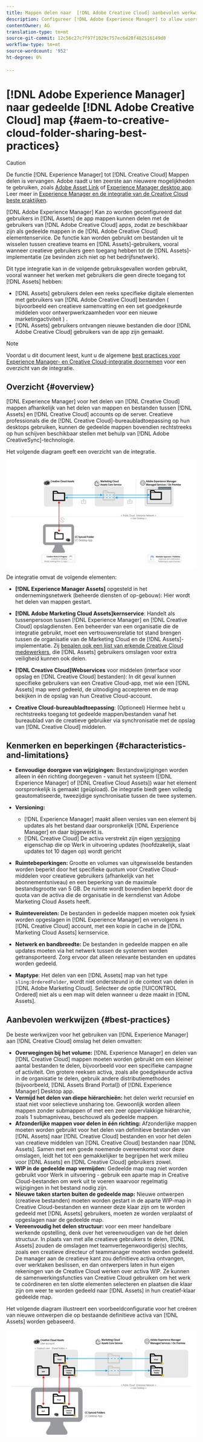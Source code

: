 ```yaml
---
title: Mappen delen naar  [!DNL Adobe Creative Cloud] aanbevolen werkwijzen
description: Configureer [!DNL Adobe Experience Manager] to allow users in [!DNL Experience Manager Assets] om mappen uit te wisselen met gebruikers van Adobe Creative Cloud (CC).
contentOwner: AG
translation-type: tm+mt
source-git-commit: 12c56c27c7f97f1029c757ec6d28f482516149d0
workflow-type: tm+mt
source-wordcount: '952'
ht-degree: 0%

---
```



# [!DNL Adobe Experience Manager] naar gedeelde  [!DNL Adobe Creative Cloud] map  {#aem-to-creative-cloud-folder-sharing-best-practices}

>[!CAUTION]
>
>De functie [!DNL Experience Manager] tot [!DNL Creative Cloud] Mappen delen is vervangen. Adobe raadt u ten zeerste aan nieuwere mogelijkheden te gebruiken, zoals [Adobe Asset Link](https://helpx.adobe.com/enterprise/using/adobe-asset-link.html) of [Experience Manager desktop app](https://experienceleague.adobe.com/docs/experience-manager-desktop-app/using/using.html). Leer meer in [Experience Manager en de integratie van de Creative Cloud beste praktijken](/help/assets/aem-cc-integration-best-practices.md).

[!DNL Adobe Experience Manager] Kan zo worden geconfigureerd dat gebruikers in  [!DNL Assets] de app mappen kunnen delen met de gebruikers van  [!DNL Adobe Creative Cloud] apps, zodat ze beschikbaar zijn als gedeelde mappen in de  [!DNL Adobe Creative Cloud] elementenservice. De functie kan worden gebruikt om bestanden uit te wisselen tussen creatieve teams en [!DNL Assets]-gebruikers, vooral wanneer creatieve gebruikers geen toegang hebben tot de [!DNL Assets]-implementatie (ze bevinden zich niet op het bedrijfsnetwerk).

Dit type integratie kan in de volgende gebruiksgevallen worden gebruikt, vooral wanneer het werken met gebruikers die geen directe toegang tot [!DNL Assets] hebben:

* [!DNL Assets] gebruikers delen een reeks specifieke digitale elementen met gebruikers van  [!DNL Adobe Creative Cloud] bestanden ( bijvoorbeeld een creatieve samenvatting en een set goedgekeurde middelen voor ontwerpwerkzaamheden voor een nieuwe marketingactiviteit ) .
* [!DNL Assets] gebruikers ontvangen nieuwe bestanden die door  [!DNL Adobe Creative Cloud] gebruikers van de app zijn gemaakt.

>[!NOTE]
>
>Voordat u dit document leest, kunt u de algemene [best practices voor Experience Manager- en Creative Cloud-integratie doornemen](/help/assets/aem-cc-integration-best-practices.md) voor een overzicht van de integratie.

## Overzicht {#overview}

[!DNL Experience Manager] voor het delen van  [!DNL Creative Cloud] mappen afhankelijk van het delen van mappen en bestanden tussen  [!DNL Assets] en  [!DNL Creative Cloud] accounts op de server. Creatieve professionals die de [!DNL Creative Cloud]-bureaubladtoepassing op hun desktops gebruiken, kunnen de gedeelde mappen bovendien rechtstreeks op hun schijven beschikbaar stellen met behulp van [!DNL Adobe CreativeSync]-technologie.

Het volgende diagram geeft een overzicht van de integratie.

![chlimage_1-179](assets/chlimage_1-406.png)

De integratie omvat de volgende elementen:

* **[!DNL Experience Manager Assets]** opgesteld in het ondernemingsnetwerk (beheerde diensten of op-gebouw): Hier wordt het delen van mappen gestart.
* **[!DNL Adobe Marketing Cloud Assets]kernservice**: Handelt als tussenpersoon tussen  [!DNL Experience Manager] en  [!DNL Creative Cloud] opslagdiensten. Een beheerder van een organisatie die de integratie gebruikt, moet een vertrouwensrelatie tot stand brengen tussen de organisatie van de Marketing Cloud en de [!DNL Assets]-implementatie. Zij [bepalen ook een lijst van erkende Creative Cloud medewerkers](https://experienceleague.adobe.com/docs/core-services/interface/assets/t-admin-add-cc-user.html), die [!DNL Assets] gebruikers omslagen voor extra veiligheid kunnen ook delen.

* **[!DNL Creative Cloud]Webservices**  voor middelen (interface voor opslag en  [!DNL Creative Cloud] bestanden): In dit geval kunnen specifieke gebruikers van een Creative Cloud-app, met wie een  [!DNL Assets] map werd gedeeld, de uitnodiging accepteren en de map bekijken in de opslag van hun Creative Cloud-account.
* **Creative Cloud-bureaubladtoepassing**: (Optioneel) Hiermee hebt u rechtstreeks toegang tot gedeelde mappen/bestanden vanaf het bureaublad van de creatieve gebruiker via synchronisatie met de opslag van  [!DNL Creative Cloud] middelen.

## Kenmerken en beperkingen {#characteristics-and-limitations}

* **Eenvoudige doorgave van wijzigingen:** Bestandswijzigingen worden alleen in één richting doorgegeven - vanuit het systeem ([!DNL Experience Manager] of  [!DNL Creative Cloud Assets]) waar het element oorspronkelijk is gemaakt (geüpload). De integratie biedt geen volledig geautomatiseerde, tweezijdige synchronisatie tussen de twee systemen.
* **Versioning:**

   * [!DNL Experience Manager] maakt alleen versies van een element bij updates als het bestand daar oorspronkelijk  [!DNL Experience Manager] en daar bijgewerkt is.
   * [!DNL Creative Cloud] De activa verstrekt zijn eigen  [versioning ](https://helpx.adobe.com/creative-cloud/help/versioning-faq.html) eigenschap die op Werk in uitvoering updates (hoofdzakelijk, slaat updates tot 10 dagen op) wordt gericht

* **Ruimtebeperkingen:** Grootte en volumes van uitgewisselde bestanden worden beperkt door het specifieke quotum voor  [ ](https://helpx.adobe.com/creative-cloud/kb/file-storage-quota.html) Creative Cloud-middelen voor creatieve gebruikers (afhankelijk van het abonnementsniveau) en een beperking van de maximale bestandsgrootte van 5 GB. De ruimte wordt bovendien beperkt door de quota van de activa die de organisatie in de kerndienst van Adobe Marketing Cloud Assets heeft.

* **Ruimtevereisten:** De bestanden in gedeelde mappen moeten ook fysiek worden opgeslagen in  [!DNL Experience Manager] en vervolgens in  [!DNL Creative Cloud] account, met een kopie in cache in de  [!DNL Marketing Cloud Assets] kernservice.
* **Netwerk en bandbreedte:** De bestanden in gedeelde mappen en alle updates moeten via het netwerk tussen de systemen worden getransporteerd. Zorg ervoor dat alleen relevante bestanden en updates worden gedeeld.
* **Maptype**: Het delen van een  [!DNL Assets] map van het type  `sling:OrderedFolder`, wordt niet ondersteund in de context van delen in  [!DNL Adobe Marketing Cloud]. Selecteer de optie [!UICONTROL Ordered] niet als u een map wilt delen wanneer u deze maakt in [!DNL Assets].

## Aanbevolen werkwijzen {#best-practices}

De beste werkwijzen voor het gebruiken van [!DNL Experience Manager] aan [!DNL Creative Cloud] omslag het delen omvatten:

* **Overwegingen bij het volume:** [!DNL Experience Manager] en delen van  [!DNL Creative Cloud] mappen moeten worden gebruikt om een kleiner aantal bestanden te delen, bijvoorbeeld voor een specifieke campagne of activiteit. Om grotere reeksen activa, zoals alle goedgekeurde activa in de organisatie te delen, gebruik andere distributiemethodes (bijvoorbeeld, [!DNL Assets Brand Portal]) of [!DNL Experience Manager] Desktop app.
* **Vermijd het delen van diepe hiërarchieën:** het delen werkt recursief en staat niet voor selectieve unsharing toe. Gewoonlijk worden alleen mappen zonder submappen of met een zeer oppervlakkige hiërarchie, zoals 1 submapniveau, beschouwd als gedeelde mappen.
* **Afzonderlijke mappen voor delen in één richting:** Afzonderlijke mappen moeten worden gebruikt voor het delen van definitieve bestanden van  [!DNL Assets] naar  [!DNL Creative Cloud] bestanden en voor het delen van creatieve middelen van  [!DNL Creative Cloud] bestanden naar  [!DNL Assets]. Samen met een goede noemende overeenkomst voor deze omslagen, leidt het tot een gemakkelijker te begrijpen het werk milieu voor [!DNL Assets] en [!DNL Creative Cloud] gebruikers zowel.
* **WIP in de gedeelde map vermijden:** Gedeelde map mag niet worden gebruikt voor Werk in uitvoering - gebruik een aparte map in Creative Cloud-bestanden om werk uit te voeren waarvoor regelmatig wijzigingen in het bestand nodig zijn.
* **Nieuwe taken starten buiten de gedeelde map:** Nieuwe ontwerpen (creatieve bestanden) moeten worden gestart in de aparte WIP-map in Creative Cloud-bestanden en wanneer deze klaar zijn om te worden gedeeld met  [!DNL Assets] gebruikers, moeten ze worden verplaatst of opgeslagen naar de gedeelde map.
* **Vereenvoudig het delen structuur:** voor een meer handelbare werkende opstelling, denk over het vereenvoudigen van de het delen structuur. In plaats van met alle creatieve gebruikers te delen, [!DNL Assets] zouden de omslagen met teamvertegenwoordiger(s) slechts, zoals een creatieve directeur of teammanager moeten worden gedeeld. De manager aan de creatieve kant zou definitieve activa ontvangen, over werktaken beslissen, en dan ontwerpers laten in hun eigen rekeningen van de Creative Cloud werken over activa WIP. Ze kunnen de samenwerkingsfuncties van Creative Cloud gebruiken om het werk te coördineren en ten slotte elementen selecteren en plaatsen die klaar zijn om weer te worden gedeeld naar [!DNL Assets] in hun creatief-klaar gedeelde map.

Het volgende diagram illustreert een voorbeeldconfiguratie voor het creëren van nieuwe ontwerpen die op bestaande definitieve activa van [!DNL Assets] worden gebaseerd.

![chlimage_1-180](assets/chlimage_1-407.png)
